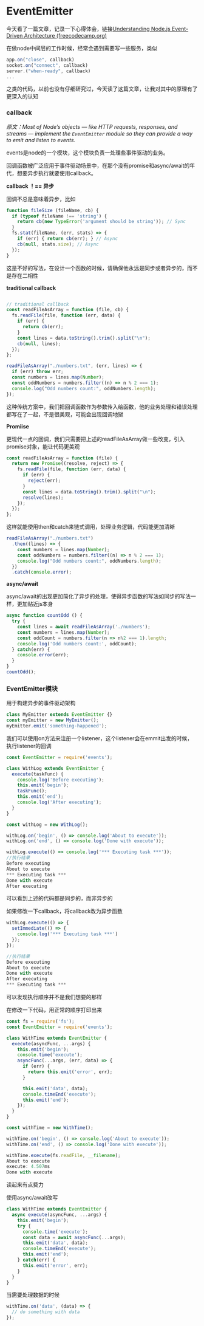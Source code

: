 # EventEmitter

今天看了一篇文章，记录一下心得体会，链接[Understanding Node.js Event-Driven Architecture (freecodecamp.org)](https://www.freecodecamp.org/news/understanding-node-js-event-driven-architecture-223292fcbc2d)

在做node中间层的工作时候，经常会遇到需要写一些服务，类似

```js
app.on("close", callback)
socket.on("connect", callback)
server.("when-ready", callback)
...
```

之类的代码，以前也没有仔细研究过，今天读了这篇文章，让我对其中的原理有了更深入的认知

### callback

*原文：Most of Node’s objects — like HTTP requests, responses, and streams — implement the `EventEmitter` module so they can provide a way to emit and listen to events.*

events是node的一个模块，这个模块负责一处理些事件驱动的业务。

回调函数被广泛应用于事件驱动场景中，在那个没有promise和async/await的年代，想要异步执行就要使用callback。

**callback ！== 异步**

回调不总是意味着异步，比如

```js
function fileSize (fileName, cb) {
  if (typeof fileName !== 'string') {
    return cb(new TypeError('argument should be string')); // Sync
  }
  fs.stat(fileName, (err, stats) => {
    if (err) { return cb(err); } // Async
    cb(null, stats.size); // Async
  });
}
```

这是不好的写法，在设计一个函数的时候，请确保他永远是同步或者异步的，而不是存在二相性

**traditional callback**

```js

// traditional callback
const readFileAsArray = function (file, cb) {
  fs.readFile(file, function (err, data) {
    if (err) {
      return cb(err);
    }
    const lines = data.toString().trim().split("\n");
    cb(null, lines);
  });
};

readFileAsArray("./numbers.txt", (err, lines) => {
  if (err) throw err;
  const numbers = lines.map(Number);
  const oddNumbers = numbers.filter((n) => n % 2 === 1);
  console.log("Odd numbers count:", oddNumbers.length);
});
```

这种传统方案中，我们把回调函数作为参数传入给函数，他的业务处理和错误处理都写在了一起，不是很美观，可能会出现回调地狱


**Promiise**

更现代一点的回调，我们只需要把上述的readFileAsArray做一些改变，引入promise对象，能让代码更美观

```js
const readFileAsArray = function (file) {
  return new Promise((resolve, reject) => {
    fs.readFile(file, function (err, data) {
      if (err) {
        reject(err);
      }
      const lines = data.toString().trim().split("\n");
      resolve(lines);
    });
  });
};
```



这样就能使用then和catch来链式调用，处理业务逻辑，代码能更加清晰

```js
readFileAsArray("./numbers.txt")
  .then((lines) => {
    const numbers = lines.map(Number);
    const oddNumbers = numbers.filter((n) => n % 2 === 1);
    console.log("Odd numbers count:", oddNumbers.length);
  })
  .catch(console.error);
```


**async/await**

async/await的出现更加简化了异步的处理，使得异步函数的写法如同步的写法一样，更加贴近js本身

```js
async function countOdd () {
  try {
    const lines = await readFileAsArray('./numbers');
    const numbers = lines.map(Number);
    const oddCount = numbers.filter(n => n%2 === 1).length;
    console.log('Odd numbers count:', oddCount);
  } catch(err) {
    console.error(err);
  }
}
countOdd();
```


### EventEmitter模块

用于构建异步的事件驱动架构

```js
class MyEmitter extends EventEmitter {}
const myEmitter = new MyEmitter();
myEmitter.emit('something-happened');
```

我们可以使用on方法来注册一个listener，这个listener会在emmit出发的时候，执行listener的回调

```js
const EventEmitter = require('events');

class WithLog extends EventEmitter {
  execute(taskFunc) {
    console.log('Before executing');
    this.emit('begin');
    taskFunc();
    this.emit('end');
    console.log('After executing');
  }
}

const withLog = new WithLog();

withLog.on('begin', () => console.log('About to execute'));
withLog.on('end', () => console.log('Done with execute'));

withLog.execute(() => console.log('*** Executing task ***')); 
//执行结果
Before executing
About to execute
*** Executing task ***
Done with execute
After executing
```

可以看到上述的代码都是同步的，而非异步的

如果修改一下callback，将callback改为异步函数

```js
withLog.execute(() => {
  setImmediate(() => {
    console.log('*** Executing task ***')
  });
});

//执行结果
Before executing
About to execute
Done with execute
After executing
*** Executing task ***
```

可以发现执行顺序并不是我们想要的那样


在修改一下代码，用正常的顺序打印出来

```js
const fs = require('fs');
const EventEmitter = require('events');

class WithTime extends EventEmitter {
  execute(asyncFunc, ...args) {
    this.emit('begin');
    console.time('execute');
    asyncFunc(...args, (err, data) => {
      if (err) {
        return this.emit('error', err);
      }

      this.emit('data', data);
      console.timeEnd('execute');
      this.emit('end');
    });
  }
}

const withTime = new WithTime();

withTime.on('begin', () => console.log('About to execute'));
withTime.on('end', () => console.log('Done with execute'));

withTime.execute(fs.readFile, __filename);
About to execute
execute: 4.507ms
Done with execute

```

读起来有点费力

使用async/await改写

```js
class WithTime extends EventEmitter {
  async execute(asyncFunc, ...args) {
    this.emit('begin');
    try {
      console.time('execute');
      const data = await asyncFunc(...args);
      this.emit('data', data);
      console.timeEnd('execute');
      this.emit('end');
    } catch(err) {
      this.emit('error', err);
    }
  }
}
```

当需要处理数据的时候

```js
withTime.on('data', (data) => {
  // do something with data
});
```
